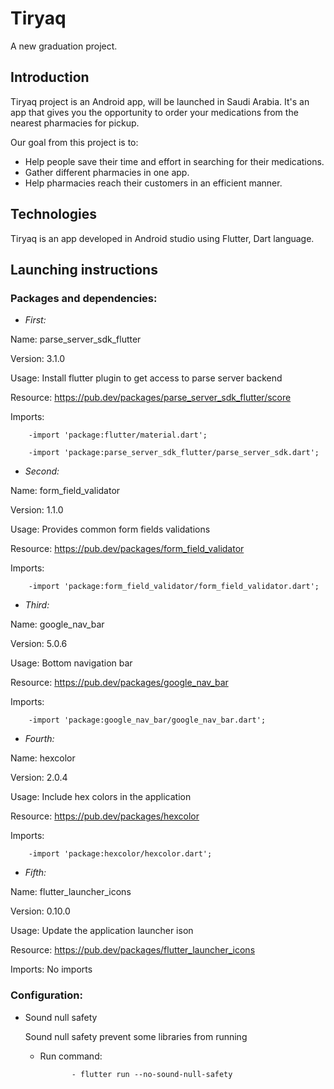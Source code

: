 # Tiryaq

A new graduation project.

## Introduction
Tiryaq project is an Android app, will be launched in Saudi Arabia.
It's an app that gives you the opportunity to order your medications from the nearest pharmacies for pickup.

Our goal from this project is to:

- Help people save their time and effort in searching for their medications.
- Gather different pharmacies in one app.
- Help pharmacies reach their customers in an efficient manner.

## Technologies
Tiryaq is an app developed in Android studio using Flutter, Dart language.

## Launching instructions

### Packages and dependencies:
- *First:* 

Name: parse_server_sdk_flutter

Version: 3.1.0

Usage: Install flutter plugin to get access to parse server backend 

Resource: https://pub.dev/packages/parse_server_sdk_flutter/score

Imports: 

        -import 'package:flutter/material.dart';
        
        -import 'package:parse_server_sdk_flutter/parse_server_sdk.dart';
    
- *Second:* 

Name: form_field_validator

Version: 1.1.0

Usage: Provides common form fields validations

Resource: https://pub.dev/packages/form_field_validator

Imports: 

        -import 'package:form_field_validator/form_field_validator.dart';

- *Third:* 

Name: google_nav_bar

Version: 5.0.6

Usage: Bottom navigation bar

Resource: https://pub.dev/packages/google_nav_bar

Imports: 

        -import 'package:google_nav_bar/google_nav_bar.dart';

- *Fourth:* 

Name: hexcolor

Version: 2.0.4

Usage: Include hex colors in the application

Resource: https://pub.dev/packages/hexcolor

Imports:

        -import 'package:hexcolor/hexcolor.dart';

- *Fifth:* 

Name: flutter_launcher_icons

Version: 0.10.0

Usage: Update the application launcher ison

Resource: https://pub.dev/packages/flutter_launcher_icons

Imports: No imports

### Configuration:

- Sound null safety

  Sound null safety prevent some libraries from running
  
  - Run command:
  
               - flutter run --no-sound-null-safety
  
  

